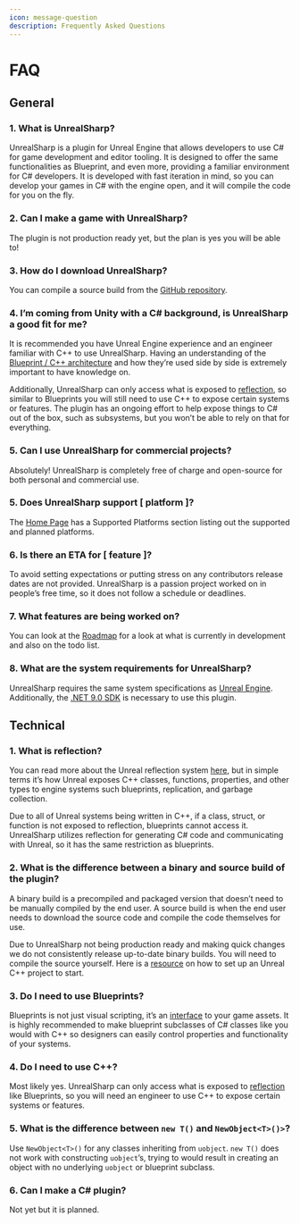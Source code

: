 ```yaml
---
icon: message-question
description: Frequently Asked Questions
---
```


# FAQ

## General <a href="#general" id="general"></a>

### 1. What is UnrealSharp? <a href="#id-1-what-is-unrealsharp" id="id-1-what-is-unrealsharp"></a>

UnrealSharp is a plugin for Unreal Engine that allows developers to use C# for game development and editor tooling. It is designed to offer the same functionalities as Blueprint, and even more, providing a familiar environment for C# developers. It is developed with fast iteration in mind, so you can develop your games in C# with the engine open, and it will compile the code for you on the fly.

### 2. Can I make a game with UnrealSharp? <a href="#id-2-can-i-make-a-game-with-unrealsharp" id="id-2-can-i-make-a-game-with-unrealsharp"></a>

The plugin is not production ready yet, but the plan is yes you will be able to!

### 3. How do I download UnrealSharp? <a href="#id-3-how-do-i-download-unrealsharp" id="id-3-how-do-i-download-unrealsharp"></a>

You can compile a source build from the [GitHub repository](https://github.com/UnrealSharp/UnrealSharp).

### 4. I’m coming from Unity with a C# background, is UnrealSharp a good fit for me? <a href="#id-4-im-coming-from-unity-with-a-c-background-is-unrealsharp-a-good-fit-for-me" id="id-4-im-coming-from-unity-with-a-c-background-is-unrealsharp-a-good-fit-for-me"></a>

It is recommended you have Unreal Engine experience and an engineer familiar with C++ to use UnrealSharp. Having an understanding of the [Blueprint / C++ architecture](https://youtu.be/VMZftEVDuCE?si=bxRZj6z9VDTC0Fkk) and how they’re used side by side is extremely important to have knowledge on.

Additionally, UnrealSharp can only access what is exposed to [reflection](https://www.unrealsharp.com/faq.html#1-what-is-reflection), so similar to Blueprints you will still need to use C++ to expose certain systems or features. The plugin has an ongoing effort to help expose things to C# out of the box, such as subsystems, but you won’t be able to rely on that for everything.

### 5. Can I use UnrealSharp for commercial projects? <a href="#id-5-can-i-use-unrealsharp-for-commercial-projects" id="id-5-can-i-use-unrealsharp-for-commercial-projects"></a>

Absolutely! UnrealSharp is completely free of charge and open-source for both personal and commercial use.

### 5. Does UnrealSharp support \[ platform ]? <a href="#id-5-does-unrealsharp-support-platform" id="id-5-does-unrealsharp-support-platform"></a>

The [Home Page](https://www.unrealsharp.com/index.md#supported-platforms) has a Supported Platforms section listing out the supported and planned platforms.

### 6. Is there an ETA for \[ feature ]? <a href="#id-6-is-there-an-eta-for-feature" id="id-6-is-there-an-eta-for-feature"></a>

To avoid setting expectations or putting stress on any contributors release dates are not provided. UnrealSharp is a passion project worked on in people’s free time, so it does not follow a schedule or deadlines.

### 7. What features are being worked on? <a href="#id-7-what-features-are-being-worked-on" id="id-7-what-features-are-being-worked-on"></a>

You can look at the [Roadmap](https://github.com/orgs/UnrealSharp/projects/3) for a look at what is currently in development and also on the todo list.

### 8. What are the system requirements for UnrealSharp? <a href="#id-8-what-are-the-system-requirements-for-unrealsharp" id="id-8-what-are-the-system-requirements-for-unrealsharp"></a>

UnrealSharp requires the same system specifications as [Unreal Engine](https://dev.epicgames.com/documentation/en-us/unreal-engine/hardware-and-software-specifications-for-unreal-engine). Additionally, the [.NET 9.0 SDK](https://dotnet.microsoft.com/en-us/download/dotnet/9.0) is necessary to use this plugin.

## Technical <a href="#technical" id="technical"></a>

### 1. What is reflection? <a href="#id-1-what-is-reflection" id="id-1-what-is-reflection"></a>

You can read more about the Unreal reflection system [here](https://www.unrealengine.com/en-US/blog/unreal-property-system-reflection), but in simple terms it’s how Unreal exposes C++ classes, functions, properties, and other types to engine systems such blueprints, replication, and garbage collection.

Due to all of Unreal systems being written in C++, if a class, struct, or function is not exposed to reflection, blueprints cannot access it. UnrealSharp utilizes reflection for generating C# code and communicating with Unreal, so it has the same restriction as blueprints.

### 2. What is the difference between a binary and source build of the plugin? <a href="#id-2-what-is-the-difference-between-a-binary-and-source-build-of-the-plugin" id="id-2-what-is-the-difference-between-a-binary-and-source-build-of-the-plugin"></a>

A binary build is a precompiled and packaged version that doesn’t need to be manually compiled by the end user. A source build is when the end user needs to download the source code and compile the code themselves for use.

Due to UnrealSharp not being production ready and making quick changes we do not consistently release up-to-date binary builds. You will need to compile the source yourself. Here is a [resource](https://youtu.be/94FvzO1HVzY?si=fWKC3CY-eIKN1VPt) on how to set up an Unreal C++ project to start.

### 3. Do I need to use Blueprints? <a href="#id-3-do-i-need-to-use-blueprints" id="id-3-do-i-need-to-use-blueprints"></a>

Blueprints is not just visual scripting, it’s an [interface](https://youtu.be/VMZftEVDuCE?si=QE0sKi4w9Q2YSlYm) to your game assets. It is highly recommended to make blueprint subclasses of C# classes like you would with C++ so designers can easily control properties and functionality of your systems.

### 4. Do I need to use C++? <a href="#id-4-do-i-need-to-use-c" id="id-4-do-i-need-to-use-c"></a>

Most likely yes. UnrealSharp can only access what is exposed to [reflection](https://www.unrealsharp.com/faq.html#1-what-is-reflection) like Blueprints, so you will need an engineer to use C++ to expose certain systems or features.

### 5. What is the difference between `new T()` and `NewObject<T>()>`? <a href="#id-5-what-is-the-difference-between-new-t-and-newobjectt" id="id-5-what-is-the-difference-between-new-t-and-newobjectt"></a>

Use `NewObject<T>()` for any classes inheriting from `uobject`. `new T()` does not work with constructing `uobject`’s, trying to would result in creating an object with no underlying `uobject` or blueprint subclass.

### 6. Can I make a C# plugin? <a href="#id-6-can-i-make-a-c-plugin" id="id-6-can-i-make-a-c-plugin"></a>

Not yet but it is planned.
